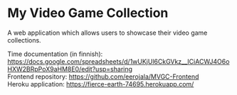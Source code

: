 # My Video Game Collection
A web application which allows users to showcase their video game collections.

Time documentation (in finnish): https://docs.google.com/spreadsheets/d/1wUKjUl6CkGVkz__ICiACWJ4O6oHXW2BRpPoX9aHM8E0/edit?usp=sharing  
Frontend repository:  https://github.com/eerojala/MVGC-Frontend  
Heroku application: https://fierce-earth-74695.herokuapp.com/  